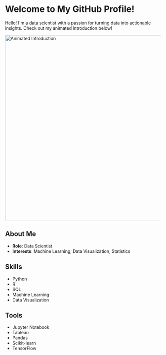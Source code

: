 # Welcome to My GitHub Profile!

Hello! I'm a data scientist with a passion for turning data into actionable insights. Check out my animated introduction below!

<img src="[https://raw.githubusercontent.com/MartinBordes/MartinBordes/main/assets/animated-intro.svg](https://github.com/MartinBordes/MartinBordes/blob/main/animated_intro.svg)" alt="Animated Introduction" width="600">

## About Me

- **Role**: Data Scientist
- **Interests**: Machine Learning, Data Visualization, Statistics

## Skills

- Python
- R
- SQL
- Machine Learning
- Data Visualization

## Tools

- Jupyter Notebook
- Tableau
- Pandas
- Scikit-learn
- TensorFlow

<!--
## Projects

- [Project 1](link-to-project-1)
- [Project 2](link-to-project-2)
- [Project 3](link-to-project-3)

Feel free to explore and connect with me!
-->
